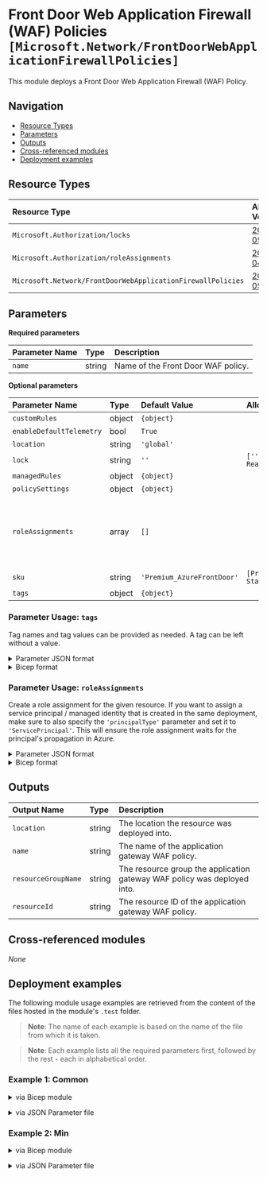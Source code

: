 # Front Door Web Application Firewall (WAF) Policies `[Microsoft.Network/FrontDoorWebApplicationFirewallPolicies]`

This module deploys a Front Door Web Application Firewall (WAF) Policy.

## Navigation

- [Resource Types](#Resource-Types)
- [Parameters](#Parameters)
- [Outputs](#Outputs)
- [Cross-referenced modules](#Cross-referenced-modules)
- [Deployment examples](#Deployment-examples)

## Resource Types

| Resource Type | API Version |
| :-- | :-- |
| `Microsoft.Authorization/locks` | [2020-05-01](https://learn.microsoft.com/en-us/azure/templates/Microsoft.Authorization/2020-05-01/locks) |
| `Microsoft.Authorization/roleAssignments` | [2022-04-01](https://learn.microsoft.com/en-us/azure/templates/Microsoft.Authorization/2022-04-01/roleAssignments) |
| `Microsoft.Network/FrontDoorWebApplicationFirewallPolicies` | [2022-05-01](https://learn.microsoft.com/en-us/azure/templates/Microsoft.Network/2022-05-01/FrontDoorWebApplicationFirewallPolicies) |

## Parameters

**Required parameters**

| Parameter Name | Type | Description |
| :-- | :-- | :-- |
| `name` | string | Name of the Front Door WAF policy. |

**Optional parameters**

| Parameter Name | Type | Default Value | Allowed Values | Description |
| :-- | :-- | :-- | :-- | :-- |
| `customRules` | object | `{object}` |  | The custom rules inside the policy. |
| `enableDefaultTelemetry` | bool | `True` |  | Enable telemetry via a Globally Unique Identifier (GUID). |
| `location` | string | `'global'` |  | Location for all resources. |
| `lock` | string | `''` | `['', CanNotDelete, ReadOnly]` | Specify the type of lock. |
| `managedRules` | object | `{object}` |  | Describes the managedRules structure. |
| `policySettings` | object | `{object}` |  | The PolicySettings for policy. |
| `roleAssignments` | array | `[]` |  | Array of role assignment objects that contain the 'roleDefinitionIdOrName' and 'principalId' to define RBAC role assignments on this resource. In the roleDefinitionIdOrName attribute, you can provide either the display name of the role definition, or its fully qualified ID in the following format: '/providers/Microsoft.Authorization/roleDefinitions/c2f4ef07-c644-48eb-af81-4b1b4947fb11'. |
| `sku` | string | `'Premium_AzureFrontDoor'` | `[Premium_AzureFrontDoor, Standard_AzureFrontDoor]` | The pricing tier of the WAF profile. |
| `tags` | object | `{object}` |  | Resource tags. |


### Parameter Usage: `tags`

Tag names and tag values can be provided as needed. A tag can be left without a value.

<details>

<summary>Parameter JSON format</summary>

```json
"tags": {
    "value": {
        "Environment": "Non-Prod",
        "Contact": "test.user@testcompany.com",
        "PurchaseOrder": "1234",
        "CostCenter": "7890",
        "ServiceName": "DeploymentValidation",
        "Role": "DeploymentValidation"
    }
}
```

</details>

<details>

<summary>Bicep format</summary>

```bicep
tags: {
    Environment: 'Non-Prod'
    Contact: 'test.user@testcompany.com'
    PurchaseOrder: '1234'
    CostCenter: '7890'
    ServiceName: 'DeploymentValidation'
    Role: 'DeploymentValidation'
}
```

</details>
<p>

### Parameter Usage: `roleAssignments`

Create a role assignment for the given resource. If you want to assign a service principal / managed identity that is created in the same deployment, make sure to also specify the `'principalType'` parameter and set it to `'ServicePrincipal'`. This will ensure the role assignment waits for the principal's propagation in Azure.

<details>

<summary>Parameter JSON format</summary>

```json
"roleAssignments": {
    "value": [
        {
            "roleDefinitionIdOrName": "Reader",
            "description": "Reader Role Assignment",
            "principalIds": [
                "12345678-1234-1234-1234-123456789012", // object 1
                "78945612-1234-1234-1234-123456789012" // object 2
            ]
        },
        {
            "roleDefinitionIdOrName": "/providers/Microsoft.Authorization/roleDefinitions/c2f4ef07-c644-48eb-af81-4b1b4947fb11",
            "principalIds": [
                "12345678-1234-1234-1234-123456789012" // object 1
            ],
            "principalType": "ServicePrincipal"
        }
    ]
}
```

</details>

<details>

<summary>Bicep format</summary>

```bicep
roleAssignments: [
    {
        roleDefinitionIdOrName: 'Reader'
        description: 'Reader Role Assignment'
        principalIds: [
            '12345678-1234-1234-1234-123456789012' // object 1
            '78945612-1234-1234-1234-123456789012' // object 2
        ]
    }
    {
        roleDefinitionIdOrName: '/providers/Microsoft.Authorization/roleDefinitions/c2f4ef07-c644-48eb-af81-4b1b4947fb11'
        principalIds: [
            '12345678-1234-1234-1234-123456789012' // object 1
        ]
        principalType: 'ServicePrincipal'
    }
]
```

</details>
<p>

## Outputs

| Output Name | Type | Description |
| :-- | :-- | :-- |
| `location` | string | The location the resource was deployed into. |
| `name` | string | The name of the application gateway WAF policy. |
| `resourceGroupName` | string | The resource group the application gateway WAF policy was deployed into. |
| `resourceId` | string | The resource ID of the application gateway WAF policy. |

## Cross-referenced modules

_None_

## Deployment examples

The following module usage examples are retrieved from the content of the files hosted in the module's `.test` folder.
   >**Note**: The name of each example is based on the name of the file from which it is taken.

   >**Note**: Each example lists all the required parameters first, followed by the rest - each in alphabetical order.

<h3>Example 1: Common</h3>

<details>

<summary>via Bicep module</summary>

```bicep
module frontDoorWebApplicationFirewallPolicy './network/front-door-web-application-firewall-policy/main.bicep' = {
  name: '${uniqueString(deployment().name, location)}-test-nagwafpcom'
  params: {
    // Required parameters
    name: 'nagwafpcom001'
    // Non-required parameters
    customRules: {
      rules: [
        {
          action: 'Block'
          enabledState: 'Enabled'
          matchConditions: [
            {
              matchValue: [
                'CH'
              ]
              matchVariable: 'RemoteAddr'
              negateCondition: false
              operator: 'GeoMatch'
              selector: '<selector>'
              transforms: []
            }
            {
              matchValue: [
                'windows'
              ]
              matchVariable: 'RequestHeader'
              negateCondition: false
              operator: 'Contains'
              selector: 'UserAgent'
              transforms: []
            }
            {
              matchValue: [
                '?>'
                '<?php'
              ]
              matchVariable: 'QueryString'
              negateCondition: false
              operator: 'Contains'
              transforms: [
                'Lowercase'
                'UrlDecode'
              ]
            }
          ]
          name: 'CustomRule1'
          priority: 2
          rateLimitDurationInMinutes: 1
          rateLimitThreshold: 10
          ruleType: 'MatchRule'
        }
      ]
    }
    enableDefaultTelemetry: '<enableDefaultTelemetry>'
    managedRules: {
      managedRuleSets: [
        {
          ruleSetType: 'Microsoft_BotManagerRuleSet'
          ruleSetVersion: '1.0'
        }
      ]
    }
    policySettings: {
      customBlockResponseBody: 'PGh0bWw+CjxoZWFkZXI+PHRpdGxlPkhlbGxvPC90aXRsZT48L2hlYWRlcj4KPGJvZHk+CkhlbGxvIHdvcmxkCjwvYm9keT4KPC9odG1sPg=='
      customBlockResponseStatusCode: 200
      mode: 'Prevention'
      redirectUrl: 'http://www.bing.com'
    }
    roleAssignments: [
      {
        principalIds: [
          '<managedIdentityPrincipalId>'
        ]
        principalType: 'ServicePrincipal'
        roleDefinitionIdOrName: 'Reader'
      }
    ]
    tags: {
      Environment: 'Non-Prod'
      Role: 'DeploymentValidation'
    }
  }
}
```

</details>
<p>

<details>

<summary>via JSON Parameter file</summary>

```json
{
  "$schema": "https://schema.management.azure.com/schemas/2019-04-01/deploymentParameters.json#",
  "contentVersion": "1.0.0.0",
  "parameters": {
    // Required parameters
    "name": {
      "value": "nagwafpcom001"
    },
    // Non-required parameters
    "customRules": {
      "value": {
        "rules": [
          {
            "action": "Block",
            "enabledState": "Enabled",
            "matchConditions": [
              {
                "matchValue": [
                  "CH"
                ],
                "matchVariable": "RemoteAddr",
                "negateCondition": false,
                "operator": "GeoMatch",
                "selector": "<selector>",
                "transforms": []
              },
              {
                "matchValue": [
                  "windows"
                ],
                "matchVariable": "RequestHeader",
                "negateCondition": false,
                "operator": "Contains",
                "selector": "UserAgent",
                "transforms": []
              },
              {
                "matchValue": [
                  "?>",
                  "<?php"
                ],
                "matchVariable": "QueryString",
                "negateCondition": false,
                "operator": "Contains",
                "transforms": [
                  "Lowercase",
                  "UrlDecode"
                ]
              }
            ],
            "name": "CustomRule1",
            "priority": 2,
            "rateLimitDurationInMinutes": 1,
            "rateLimitThreshold": 10,
            "ruleType": "MatchRule"
          }
        ]
      }
    },
    "enableDefaultTelemetry": {
      "value": "<enableDefaultTelemetry>"
    },
    "managedRules": {
      "value": {
        "managedRuleSets": [
          {
            "ruleSetType": "Microsoft_BotManagerRuleSet",
            "ruleSetVersion": "1.0"
          }
        ]
      }
    },
    "policySettings": {
      "value": {
        "customBlockResponseBody": "PGh0bWw+CjxoZWFkZXI+PHRpdGxlPkhlbGxvPC90aXRsZT48L2hlYWRlcj4KPGJvZHk+CkhlbGxvIHdvcmxkCjwvYm9keT4KPC9odG1sPg==",
        "customBlockResponseStatusCode": 200,
        "mode": "Prevention",
        "redirectUrl": "http://www.bing.com"
      }
    },
    "roleAssignments": {
      "value": [
        {
          "principalIds": [
            "<managedIdentityPrincipalId>"
          ],
          "principalType": "ServicePrincipal",
          "roleDefinitionIdOrName": "Reader"
        }
      ]
    },
    "tags": {
      "value": {
        "Environment": "Non-Prod",
        "Role": "DeploymentValidation"
      }
    }
  }
}
```

</details>
<p>

<h3>Example 2: Min</h3>

<details>

<summary>via Bicep module</summary>

```bicep
module frontDoorWebApplicationFirewallPolicy './network/front-door-web-application-firewall-policy/main.bicep' = {
  name: '${uniqueString(deployment().name, location)}-test-nagwafpmin'
  params: {
    // Required parameters
    name: 'nagwafpmin001'
    // Non-required parameters
    enableDefaultTelemetry: '<enableDefaultTelemetry>'
  }
}
```

</details>
<p>

<details>

<summary>via JSON Parameter file</summary>

```json
{
  "$schema": "https://schema.management.azure.com/schemas/2019-04-01/deploymentParameters.json#",
  "contentVersion": "1.0.0.0",
  "parameters": {
    // Required parameters
    "name": {
      "value": "nagwafpmin001"
    },
    // Non-required parameters
    "enableDefaultTelemetry": {
      "value": "<enableDefaultTelemetry>"
    }
  }
}
```

</details>
<p>
